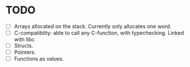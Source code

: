 # TODO
- [ ] Arrays allocated on the stack. Currently only allocates one word.
- [ ] C-compatiblity: able to call any C-function, with typechecking. Linked with libc
- [ ] Structs.
- [ ] Pointers.
- [ ] Functions as values.
